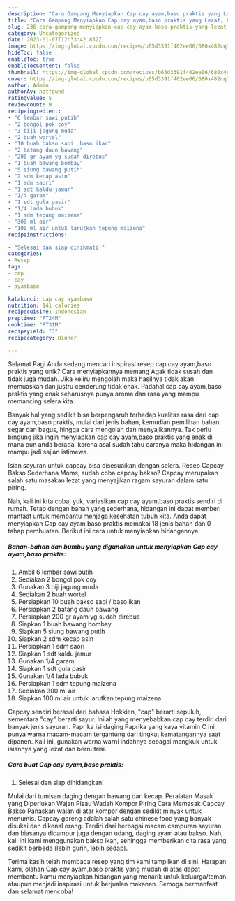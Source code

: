 ```yaml
---
description: "Cara Gampang Menyiapkan Cap cay ayam,baso praktis yang Lezat, Lezat"
title: "Cara Gampang Menyiapkan Cap cay ayam,baso praktis yang Lezat, Lezat"
slug: 236-cara-gampang-menyiapkan-cap-cay-ayam-baso-praktis-yang-lezat-lezat
category: Uncategorized
date: 2023-01-07T12:33:42.832Z
image: https://img-global.cpcdn.com/recipes/b65d3391f402ee06/680x482cq70/cap-cay-ayambaso-praktis-foto-resep-utama.jpg
hideToc: false
enableToc: true
enableTocContent: false
thumbnail: https://img-global.cpcdn.com/recipes/b65d3391f402ee06/680x482cq70/cap-cay-ayambaso-praktis-foto-resep-utama.jpg
cover: https://img-global.cpcdn.com/recipes/b65d3391f402ee06/680x482cq70/cap-cay-ayambaso-praktis-foto-resep-utama.jpg
author: Admin
authorAv: notfound
ratingvalue: 5
reviewcount: 9
recipeingredient:
- "6 lembar sawi putih"
- "2 bongol pok coy"
- "3 biji jagung muda"
- "2 buah wortel"
- "10 buah bakso sapi  baso ikan"
- "2 batang daun bawang"
- "200 gr ayam yg sudah direbus"
- "1 buah bawang bombay"
- "5 siung bawang putih"
- "2 sdm kecap asin"
- "1 sdm saori"
- "1 sdt kaldu jamur"
- "1/4 garam"
- "1 sdt gula pasir"
- "1/4 lada bubuk"
- "1 sdm tepung maizena"
- "300 ml air"
- "100 ml air untuk larutkan tepung maizena"
recipeinstructions:

- "Selesai dan siap dinikmati!"
categories:
- Resep
tags:
- cap
- cay
- ayambaso

katakunci: cap cay ayambaso 
nutrition: 141 calories
recipecuisine: Indonesian
preptime: "PT24M"
cooktime: "PT31M"
recipeyield: "3"
recipecategory: Dinner

---
```



Selamat Pagi Anda sedang mencari inspirasi resep cap cay ayam,baso praktis yang unik? Cara menyiapkannya memang Agak tidak susah dan tidak juga mudah. Jika keliru mengolah maka hasilnya tidak akan memuaskan dan justru cenderung tidak enak. Padahal cap cay ayam,baso praktis yang enak seharusnya punya aroma dan rasa yang mampu memancing selera kita.


Banyak hal yang sedikit bisa berpengaruh terhadap kualitas rasa dari cap cay ayam,baso praktis, mulai dari jenis bahan, kemudian pemilihan bahan segar dan bagus, hingga cara mengolah dan menyajikannya. Tak perlu bingung jika ingin menyiapkan cap cay ayam,baso praktis yang enak di mana pun anda berada, karena asal sudah tahu caranya maka hidangan ini mampu jadi sajian istimewa.

Isian sayuran untuk capcay bisa disesuaikan dengan selera. Resep Capcay Bakso Sederhana Moms, sudah coba capcay bakso? Capcay merupakan salah satu masakan lezat yang menyajikan ragam sayuran dalam satu piring.


Nah, kali ini kita coba, yuk, variasikan cap cay ayam,baso praktis sendiri di rumah. Tetap dengan bahan yang sederhana, hidangan ini dapat memberi manfaat untuk membantu menjaga kesehatan tubuh kita. Anda dapat menyiapkan Cap cay ayam,baso praktis memakai 18 jenis bahan dan 0 tahap pembuatan. Berikut ini cara untuk menyiapkan hidangannya.

<!--inarticleads1-->

##### Bahan-bahan dan bumbu yang digunakan untuk menyiapkan Cap cay ayam,baso praktis:

1. Ambil 6 lembar sawi putih
1. Sediakan 2 bongol pok coy
1. Gunakan 3 biji jagung muda
1. Sediakan 2 buah wortel
1. Persiapkan 10 buah bakso sapi / baso ikan
1. Persiapkan 2 batang daun bawang
1. Persiapkan 200 gr ayam yg sudah direbus
1. Siapkan 1 buah bawang bombay
1. Siapkan 5 siung bawang putih
1. Siapkan 2 sdm kecap asin
1. Persiapkan 1 sdm saori
1. Siapkan 1 sdt kaldu jamur
1. Gunakan 1/4 garam
1. Siapkan 1 sdt gula pasir
1. Gunakan 1/4 lada bubuk
1. Persiapkan 1 sdm tepung maizena
1. Sediakan 300 ml air
1. Siapkan 100 ml air untuk larutkan tepung maizena


Capcay sendiri berasal dari bahasa Hokkien, &#34;cap&#34; berarti sepuluh, sementara &#34;cay&#34; berarti sayur. Inilah yang menyebabkan cap cay terdiri dari banyak jenis sayuran. Paprika isi daging Paprika yang kaya vitamin C ini punya warna macam-macam tergantung dari tingkat kematangannya saat dipanen. Kali ini, gunakan warna warni indahnya sebagai mangkuk untuk isiannya yang lezat dan bernutrisi. 

<!--inarticleads2-->

##### Cara buat Cap cay ayam,baso praktis:


1. Selesai dan siap dihidangkan!

Mulai dari tumisan daging dengan bawang dan kecap. Peralatan Masak yang Diperlukan Wajan Pisau Wadah Kompor Piring Cara Memasak Capcay Bakso Panaskan wajan di atar kompor dengan sedikit minyak untuk menumis. Capcay goreng adalah salah satu chinese food yang banyak disukai dan dikenal orang. Terdiri dari berbagai macam campuran sayuran dan biasanya dicampur juga dengan udang, daging ayam atau bakso. Nah, kali ini kami menggunakan bakso ikan, sehingga memberikan cita rasa yang sedikit berbeda (lebih gurih, lebih sedap). 

Terima kasih telah membaca resep yang tim kami tampilkan di sini. Harapan kami, olahan Cap cay ayam,baso praktis yang mudah di atas dapat membantu kamu menyiapkan hidangan yang menarik untuk keluarga/teman ataupun menjadi inspirasi untuk berjualan makanan. Semoga bermanfaat dan selamat mencoba!
